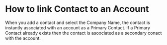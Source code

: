 # How to link Contact to an Account

When you add a contact and select the Company Name, the contact is instantly associated with an account as a Primary Contact. If a Primary Contact already exists then the contact is asoociated as a secondary conact with the account.

